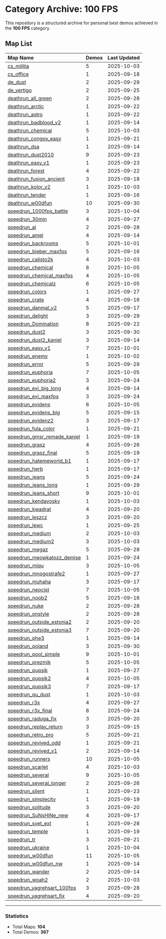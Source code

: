 # Category Archive: 100 FPS

This repository is a structured archive for personal best demos achieved in the **100 FPS** category.

## Map List

| Map Name | Demos | Last Updated |
| :--- | :---- | :--- |
| [cs_militia](./cs_militia) | 5 | 2025-10-03 |
| [cs_office](./cs_office) | 1 | 2025-09-18 |
| [de_dust](./de_dust) | 2 | 2025-09-29 |
| [de_vertigo](./de_vertigo) | 2 | 2025-09-25 |
| [deathrun_all_green](./deathrun_all_green) | 2 | 2025-09-28 |
| [deathrun_arctic](./deathrun_arctic) | 1 | 2025-09-22 |
| [deathrun_astro](./deathrun_astro) | 1 | 2025-09-22 |
| [deathrun_badblood_v2](./deathrun_badblood_v2) | 1 | 2025-09-14 |
| [deathrun_chemical](./deathrun_chemical) | 5 | 2025-10-03 |
| [deathrun_congoy_easy](./deathrun_congoy_easy) | 1 | 2025-09-21 |
| [deathrun_dsa](./deathrun_dsa) | 1 | 2025-09-14 |
| [deathrun_dust2010](./deathrun_dust2010) | 9 | 2025-09-23 |
| [deathrun_easy_v1](./deathrun_easy_v1) | 1 | 2025-09-23 |
| [deathrun_forest](./deathrun_forest) | 4 | 2025-09-22 |
| [deathrun_fusion_ancient](./deathrun_fusion_ancient) | 3 | 2025-09-18 |
| [deathrun_kolor_v2](./deathrun_kolor_v2) | 1 | 2025-10-03 |
| [deathrun_tender](./deathrun_tender) | 1 | 2025-09-16 |
| [deathrun_w00dfun](./deathrun_w00dfun) | 10 | 2025-09-30 |
| [speedrun_1000fps_battle](./speedrun_1000fps_battle) | 3 | 2025-10-04 |
| [speedrun_30min](./speedrun_30min) | 4 | 2025-09-27 |
| [speedrun_al](./speedrun_al) | 2 | 2025-09-28 |
| [speedrun_amel](./speedrun_amel) | 4 | 2025-09-14 |
| [speedrun_backrooms](./speedrun_backrooms) | 5 | 2025-10-01 |
| [speedrun_bieber_maxfps](./speedrun_bieber_maxfps) | 5 | 2025-09-16 |
| [speedrun_calisto2k](./speedrun_calisto2k) | 4 | 2025-10-03 |
| [speedrun_chemical](./speedrun_chemical) | 8 | 2025-10-05 |
| [speedrun_chemical_maxfps](./speedrun_chemical_maxfps) | 4 | 2025-10-05 |
| [speedrun_chemicalz](./speedrun_chemicalz) | 6 | 2025-10-05 |
| [speedrun_colors](./speedrun_colors) | 1 | 2025-09-27 |
| [speedrun_crate](./speedrun_crate) | 4 | 2025-09-16 |
| [speedrun_danmal_v2](./speedrun_danmal_v2) | 5 | 2025-09-17 |
| [speedrun_delight](./speedrun_delight) | 3 | 2025-09-29 |
| [speedrun_Domination](./speedrun_Domination) | 8 | 2025-09-22 |
| [speedrun_dust2](./speedrun_dust2) | 3 | 2025-09-30 |
| [speedrun_dust2_kaniel](./speedrun_dust2_kaniel) | 3 | 2025-09-14 |
| [speedrun_easy_v1](./speedrun_easy_v1) | 7 | 2025-10-01 |
| [speedrun_enemy](./speedrun_enemy) | 1 | 2025-10-02 |
| [speedrun_error](./speedrun_error) | 5 | 2025-09-29 |
| [speedrun_euphoria](./speedrun_euphoria) | 7 | 2025-10-05 |
| [speedrun_euphoria2](./speedrun_euphoria2) | 3 | 2025-09-24 |
| [speedrun_evi_big_long](./speedrun_evi_big_long) | 4 | 2025-09-14 |
| [speedrun_evi_maxfps](./speedrun_evi_maxfps) | 3 | 2025-09-24 |
| [speedrun_evidens](./speedrun_evidens) | 6 | 2025-10-05 |
| [speedrun_evidens_big](./speedrun_evidens_big) | 5 | 2025-09-15 |
| [speedrun_evidenz2](./speedrun_evidenz2) | 3 | 2025-09-17 |
| [speedrun_fula_color](./speedrun_fula_color) | 1 | 2025-09-21 |
| [speedrun_gmsr_remade_kaniel](./speedrun_gmsr_remade_kaniel) | 1 | 2025-09-19 |
| [speedrun_grasz](./speedrun_grasz) | 4 | 2025-09-26 |
| [speedrun_grasz_final](./speedrun_grasz_final) | 5 | 2025-09-19 |
| [speedrun_hatemeworld_b1](./speedrun_hatemeworld_b1) | 1 | 2025-09-17 |
| [speedrun_herb](./speedrun_herb) | 1 | 2025-09-17 |
| [speedrun_jeans](./speedrun_jeans) | 5 | 2025-09-24 |
| [speedrun_jeans_long](./speedrun_jeans_long) | 1 | 2025-09-29 |
| [speedrun_jeans_short](./speedrun_jeans_short) | 9 | 2025-10-01 |
| [speedrun_kendavosky](./speedrun_kendavosky) | 1 | 2025-10-03 |
| [speedrun_kwadrat](./speedrun_kwadrat) | 4 | 2025-09-20 |
| [speedrun_leszcz](./speedrun_leszcz) | 3 | 2025-09-20 |
| [speedrun_lewc](./speedrun_lewc) | 1 | 2025-09-25 |
| [speedrun_medium](./speedrun_medium) | 2 | 2025-10-03 |
| [speedrun_medium2](./speedrun_medium2) | 3 | 2025-10-03 |
| [speedrun_megaz](./speedrun_megaz) | 5 | 2025-09-28 |
| [speedrun_meowkatozz_demise](./speedrun_meowkatozz_demise) | 1 | 2025-09-24 |
| [speedrun_miqu](./speedrun_miqu) | 3 | 2025-10-05 |
| [speedrun_mnogostrafe2](./speedrun_mnogostrafe2) | 1 | 2025-09-27 |
| [speedrun_muhaha](./speedrun_muhaha) | 3 | 2025-09-17 |
| [speedrun_neocist](./speedrun_neocist) | 7 | 2025-10-05 |
| [speedrun_noob2](./speedrun_noob2) | 5 | 2025-09-16 |
| [speedrun_nuke](./speedrun_nuke) | 2 | 2025-09-28 |
| [speedrun_onstyle](./speedrun_onstyle) | 2 | 2025-09-28 |
| [speedrun_outside_estonia2](./speedrun_outside_estonia2) | 2 | 2025-09-20 |
| [speedrun_outside_estonia3](./speedrun_outside_estonia3) | 7 | 2025-09-20 |
| [speedrun_phe3](./speedrun_phe3) | 1 | 2025-09-14 |
| [speedrun_poland](./speedrun_poland) | 3 | 2025-09-30 |
| [speedrun_pool_simple](./speedrun_pool_simple) | 9 | 2025-10-01 |
| [speedrun_prezmik](./speedrun_prezmik) | 5 | 2025-10-05 |
| [speedrun_pupsik](./speedrun_pupsik) | 1 | 2025-09-27 |
| [speedrun_pupsik2](./speedrun_pupsik2) | 4 | 2025-10-05 |
| [speedrun_pupsik3](./speedrun_pupsik3) | 7 | 2025-09-17 |
| [speedrun_qu_dust](./speedrun_qu_dust) | 1 | 2025-10-03 |
| [speedrun_r3x](./speedrun_r3x) | 4 | 2025-09-27 |
| [speedrun_r3x_final](./speedrun_r3x_final) | 8 | 2025-09-24 |
| [speedrun_raduga_fix](./speedrun_raduga_fix) | 3 | 2025-09-20 |
| [speedrun_replay_return](./speedrun_replay_return) | 3 | 2025-09-15 |
| [speedrun_retro_pro](./speedrun_retro_pro) | 5 | 2025-09-21 |
| [speedrun_revived_odd](./speedrun_revived_odd) | 1 | 2025-09-21 |
| [speedrun_revived_v1](./speedrun_revived_v1) | 2 | 2025-09-14 |
| [speedrun_runners](./speedrun_runners) | 10 | 2025-10-05 |
| [speedrun_scarlet](./speedrun_scarlet) | 4 | 2025-10-03 |
| [speedrun_several](./speedrun_several) | 9 | 2025-10-05 |
| [speedrun_several_longer](./speedrun_several_longer) | 2 | 2025-09-26 |
| [speedrun_silent](./speedrun_silent) | 1 | 2025-09-23 |
| [speedrun_simplecity](./speedrun_simplecity) | 1 | 2025-09-19 |
| [speedrun_solitude](./speedrun_solitude) | 3 | 2025-09-20 |
| [speedrun_SuNsHiNe_new](./speedrun_SuNsHiNe_new) | 4 | 2025-09-17 |
| [speedrun_svet_ext](./speedrun_svet_ext) | 1 | 2025-09-28 |
| [speedrun_temple](./speedrun_temple) | 1 | 2025-09-19 |
| [speedrun_tr](./speedrun_tr) | 3 | 2025-09-21 |
| [speedrun_ukraine](./speedrun_ukraine) | 1 | 2025-10-04 |
| [speedrun_w00dfun](./speedrun_w00dfun) | 11 | 2025-10-05 |
| [speedrun_w00dfun_nw](./speedrun_w00dfun_nw) | 1 | 2025-09-14 |
| [speedrun_wander](./speedrun_wander) | 2 | 2025-09-14 |
| [speedrun_woah2](./speedrun_woah2) | 2 | 2025-10-03 |
| [speedrun_yagrehsart_100fps](./speedrun_yagrehsart_100fps) | 3 | 2025-09-28 |
| [speedrun_yagrehsart_fix](./speedrun_yagrehsart_fix) | 4 | 2025-09-20 |

---

### Statistics
- Total Maps: **104**
- Total Demos: **367**